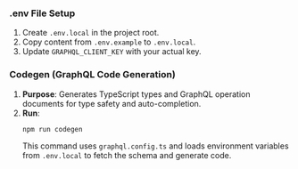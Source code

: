 ### .env File Setup

1.  Create `.env.local` in the project root.
2.  Copy content from `.env.example` to `.env.local`.
3.  Update `GRAPHQL_CLIENT_KEY` with your actual key.

### Codegen (GraphQL Code Generation)

1.  **Purpose**: Generates TypeScript types and GraphQL operation documents for type safety and auto-completion.
2.  **Run**:
    ```bash
    npm run codegen
    ```
    This command uses `graphql.config.ts` and loads environment variables from `.env.local` to fetch the schema and generate code.
